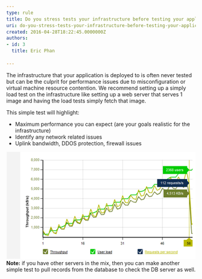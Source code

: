 ```yaml
---
type: rule
title: Do you stress tests your infrastructure before testing your application?
uri: do-you-stress-tests-your-infrastructure-before-testing-your-application
created: 2016-04-28T18:22:45.0000000Z
authors:
- id: 3
  title: Eric Phan

---
```


The infrastructure that your application is deployed to is often never tested but can be the culprit for performance issues due to misconfiguration or virtual machine resource contention. We recommend setting up a simply load test on the infrastructure like setting up a web server that serves 1 image and having the load tests simply fetch that image.

This simple test will highlight:
 
- Maximum performance you can expect (are your goals realistic for the infrastructure)
- Identify any network related issues
- Uplink bandwidth, DDOS protection, firewall issues


![Work out the maximum performance of the infrastructure before starting](infratests.jpg)
**Note:** if you have other servers in the mix, then you can make another simple test to pull records from the database to check the DB server as well.
